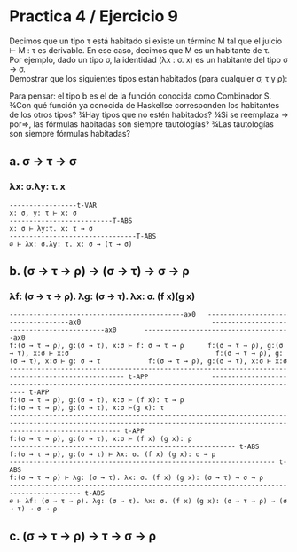 # Practica 4 / Ejercicio 9  
Decimos que un tipo τ está habitado si existe un término M tal que el juicio ⊢ M : τ es derivable. En ese caso, decimos que M es un habitante de τ.  
Por ejemplo, dado un tipo σ, la identidad (λx : σ. x) es un habitante del tipo σ → σ.  
Demostrar que los siguientes tipos están habitados (para cualquier σ, τ y ρ):

Para pensar: el tipo b es el de la función conocida como Combinador S. ¾Con qué función ya conocida de Haskellse corresponden los habitantes de los otros tipos? ¾Hay tipos que no estén habitados? ¾Si se reemplaza → por⇒, las fórmulas habitadas son siempre tautologías? ¾Las tautologías son siempre fórmulas habitadas?
## a. σ → τ → σ  
### λx: σ.λy: τ. x  
```
-----------------t-VAR
x: σ, y: τ ⊢ x: σ
--------------------------T-ABS
x: σ ⊢ λy:τ. x: τ → σ
--------------------------------T-ABS
∅ ⊢ λx: σ.λy: τ. x: σ → (τ → σ)
```
## b. (σ → τ → ρ) → (σ → τ) → σ → ρ  
### λf: (σ → τ → ρ). λg: (σ → τ). λx: σ. (f x)(g x)
```
--------------------------------------------ax0   -----------------------------------ax0                                 -------------------------------------------ax0       -------------------------------------ax0
f:(σ → τ → ρ), g:(σ → τ), x:σ ⊢ f: σ → τ → ρ      f:(σ → τ → ρ), g:(σ → τ), x:σ ⊢ x:σ                                     f:(σ → τ → ρ), g:(σ → τ), x:σ ⊢ g: σ → τ            f:(σ → τ → ρ), g:(σ → τ), x:σ ⊢ x:σ    
--------------------------------------------------------------------------------------------------- t-APP                --------------------------------------------------------------------------------------------- t-APP 
f:(σ → τ → ρ), g:(σ → τ), x:σ ⊢ (f x): τ → ρ                                                                              f:(σ → τ → ρ), g:(σ → τ), x:σ ⊢(g x): τ
------------------------------------------------------------------------------------------------------------------------------------------------------------------------ t-APP
f:(σ → τ → ρ), g:(σ → τ), x:σ ⊢ (f x) (g x): ρ
--------------------------------------------------------- t-ABS
f:(σ → τ → ρ), g:(σ → τ) ⊢ λx: σ. (f x) (g x): σ → ρ 
------------------------------------------------------------------- t-ABS
f:(σ → τ → ρ) ⊢ λg: (σ → τ). λx: σ. (f x) (g x): (σ → τ) → σ → ρ 
---------------------------------------------------------------------------------------- t-ABS
∅ ⊢ λf: (σ → τ → ρ). λg: (σ → τ). λx: σ. (f x) (g x): (σ → τ → ρ) → (σ → τ) → σ → ρ 
```
## c. (σ → τ → ρ) → τ → σ → ρ  
### 
